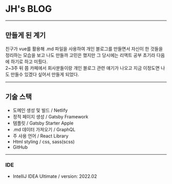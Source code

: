 # JH's BLOG

---

## 만들게 된 계기
친구가 vue를 활용해 .md 파일을 사용하여 개인 블로그를 만들면서 자신이 한 것들을 정리하는 모습을 보고
나도 만들까 고민은 했지만 그 당시에는 리액트 공부 초기라 다음에 하기로 하고 미뤘다.  
2~3주 뒤 쯤 카페에서 회사분들이랑 개인 블로그 관련 얘기가 나오고 지금 이정도면 나도 만들수 있겠다 싶어서 만들게 되었다.

---

## 기술 스택
- 도메인 생성 및 빌드 / Netlify
- 정적 페이지 생성 / Gatsby Framework
- 템플릿 / Gatsby Starter Apple
- .md 데이터 가져오기 / GraphQL
- 주 사용 언어 / React Library
- Html styling / css, sass(scss)
- GitHub

---

### IDE
- IntelliJ IDEA Ultimate / version: 2022.02

